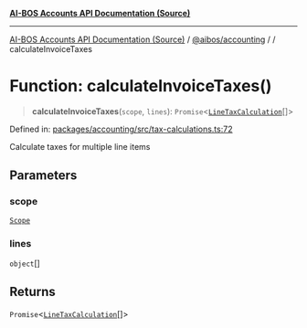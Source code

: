 [**AI-BOS Accounts API Documentation (Source)**](../../../README.md)

***

[AI-BOS Accounts API Documentation (Source)](../../../README.md) / [@aibos/accounting](../README.md) / [](../README.md) / calculateInvoiceTaxes

# Function: calculateInvoiceTaxes()

> **calculateInvoiceTaxes**(`scope`, `lines`): `Promise`\<[`LineTaxCalculation`](../interfaces/LineTaxCalculation.md)[]\>

Defined in: [packages/accounting/src/tax-calculations.ts:72](https://github.com/pohlai88/accounts/blob/48103fb36d28b2b9bfb33472b6de2f719773cde9/packages/accounting/src/tax-calculations.ts#L72)

Calculate taxes for multiple line items

## Parameters

### scope

[`Scope`](../../db/interfaces/Scope.md)

### lines

`object`[]

## Returns

`Promise`\<[`LineTaxCalculation`](../interfaces/LineTaxCalculation.md)[]\>
